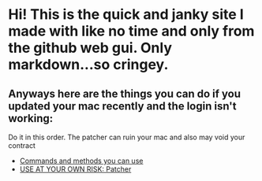 # Hi! This is the quick and janky site I made with like no time and only from the github web gui. Only markdown...so cringey.

## Anyways here are the things you can do if you updated your mac recently and the login isn't working:
Do it in this order. The patcher can ruin your mac and also may void your contract
* [Commands and methods you can use](/commands/index.md)
* [USE AT YOUR OWN RISK: Patcher](/patcher/index.md)


